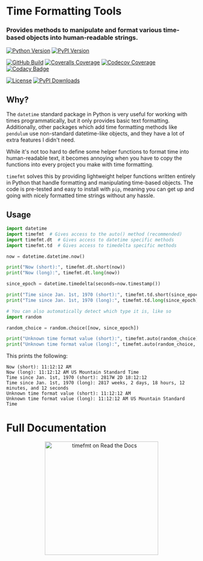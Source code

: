 # Time Formatting Tools
### Provides methods to manipulate and format various time-based objects into human-readable strings.
[![Python Version](https://img.shields.io/pypi/pyversions/timefmt?logo=python&logoColor=white)](https://pypi.org/project/timefmt/)
[![PyPI Version](https://img.shields.io/pypi/v/timefmt?logo=PyPI&logoColor=white)](https://pypi.org/project/timefmt/)

[![GitHub Build](https://img.shields.io/github/actions/workflow/status/nimaid/python-timeformat/master.yml?logo=GitHub)](https://github.com/nimaid/python-timeformat/actions/workflows/master.yml)
[![Coveralls Coverage](https://img.shields.io/coverallsCoverage/github/nimaid/python-timeformat?logo=coveralls)](https://coveralls.io/github/nimaid/python-timeformat)
[![Codecov Coverage](https://codecov.io/gh/nimaid/python-timeformat/graph/badge.svg?token=IG0GJD2GIO)](https://codecov.io/gh/nimaid/python-timeformat)
[![Codacy Badge](https://app.codacy.com/project/badge/Grade/1315b052266245688caf4c9869bb2ad9)](https://app.codacy.com/gh/nimaid/python-timeformat/dashboard)

[![License](https://img.shields.io/pypi/l/timefmt?logo=opensourceinitiative&logoColor=white)](https://github.com/nimaid/python-timeformat/raw/main/LICENSE)
[![PyPI Downloads](https://img.shields.io/pypi/dm/timefmt.svg?label=pypi%20downloads&logo=PyPI&logoColor=white)](https://pypi.org/project/timefmt/)

## Why?
The `datetime` standard package in Python is very useful for working with times programmatically, but it only provides basic text formatting.
Additionally, other packages which add time formatting methods like `pendulum` use non-standard datetime-like objects, and they have a lot of extra features I didn't need.

While it's not too hard to define some helper functions to format time into human-readable text, it becomes annoying when you have to copy the functions into every project you make with time formatting.

`timefmt` solves this by providing lightweight helper functions written entirely in Python that handle formatting and manipulating time-based objects.
The code is pre-tested and easy to install with `pip`, meaning you can get up and going with nicely formatted time strings without any hassle.

## Usage

```python
import datetime
import timefmt  # Gives access to the auto() method (recommended)
import timefmt.dt  # Gives access to datetime specific methods
import timefmt.td  # Gives access to timedelta specific methods

now = datetime.datetime.now()

print("Now (short):", timefmt.dt.short(now))
print("Now (long):", timefmt.dt.long(now))

since_epoch = datetime.timedelta(seconds=now.timestamp())

print("Time since Jan. 1st, 1970 (short):", timefmt.td.short(since_epoch))
print("Time since Jan. 1st, 1970 (long):", timefmt.td.long(since_epoch))

# You can also automatically detect which type it is, like so
import random

random_choice = random.choice([now, since_epoch])

print("Unknown time format value (short):", timefmt.auto(random_choice))
print("Unknown time format value (long):", timefmt.auto(random_choice, long=True))
```
This prints the following:
```
Now (short): 11:12:12 AM
Now (long): 11:12:12 AM US Mountain Standard Time
Time since Jan. 1st, 1970 (short): 2817W 2D 18:12:12
Time since Jan. 1st, 1970 (long): 2817 weeks, 2 days, 18 hours, 12 minutes, and 12 seconds
Unknown time format value (short): 11:12:12 AM
Unknown time format value (long): 11:12:12 AM US Mountain Standard Time
```

# Full Documentation
<p align="center"><a href="https://timefmt.readthedocs.io/en/latest/index.html"><img src="https://brand-guidelines.readthedocs.org/_images/logo-wordmark-vertical-dark.png" width="300px" alt="timefmt on Read the Docs"></a></p>
